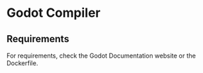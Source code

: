# Godot Compiler

## Requirements

For requirements, check the Godot Documentation website or the Dockerfile.
